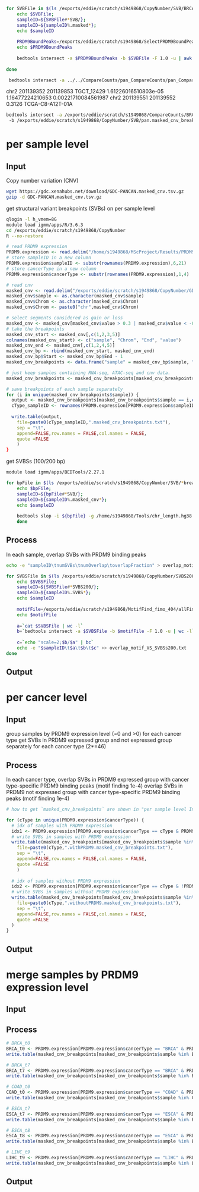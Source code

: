 





```bash
for SVBFile in $(ls /exports/eddie/scratch/s1949868/CopyNumber/SVB/BRCA*); do 
	echo $SVBFile; 
	sampleID=${SVBFile#*SVB/}; 
	sampleID=${sampleID%.masked*};
	echo $sampleID
	
	PRDM9BoundPeaks=/exports/eddie/scratch/s1949868/SelectPRDM9BoundPeaks_404/${sampleID}_PRDM9_bound_peaks.bed
	echo $PRDM9BoundPeaks
	
	bedtools intersect -a $PRDM9BoundPeaks -b $SVBFile -F 1.0 -u | awk '{FS=OFS="\t"; print "'$sampleID'",$1,$2,$3,$4}' > ${sampleID}_PRDM9BoundPeaks.containSVB.txt
	 
done
```
```bash
 bedtools intersect -a ../../CompareCounts/pan_CompareCounts/pan_CompareCounts_WithAndWithoutPRDM9_t8_sigIncre100.txt -b pan.masked_cnv_breakpoints.txt -wa -wb
```
chr2    201139352       201139853       TGCT_12429      1.61226016510803e-05    1.16477224210653        0.00221710084561987  chr2     201139551       201139552       0.3126  TCGA-C8-A12T-01A
```bash
bedtools intersect -a /exports/eddie/scratch/s1949868/CompareCounts/BRCA_CompareCounts/BRCA_CompareCounts_WithAndWithoutPRDM9_sigIncre2t0_4t7.txt
 -b /exports/eddie/scratch/s1949868/CopyNumber/SVB/pan.masked_cnv_breakpoints.txt -wa -wb

```

# per sample level
## Input
Copy number variation (CNV)
```bash
wget https://gdc.xenahubs.net/download/GDC-PANCAN.masked_cnv.tsv.gz
gzip -d GDC-PANCAN.masked_cnv.tsv.gz
```
get structural variant breakpoints (SVBs) on per sample level
```bash
qlogin -l h_vmem=8G
module load igmm/apps/R/3.6.3
cd /exports/eddie/scratch/s1949868/CopyNumber
R --no-restore
```
```r
# read PRDM9 expression
PRDM9.expression <- read.delim("/home/s1949868/MScProject/Results/PRDM9ExpressionAndBinding/PRDM9Expression.txt", sep = "\t",header = TRUE)
# store sampleID in a new column
PRDM9.expression$sampleID <- substr(rownames(PRDM9.expression),6,21)
# store cancerType in a new column
PRDM9.expression$cancerType <- substr(rownames(PRDM9.expression),1,4)

# read cnv
masked_cnv <- read.delim("/exports/eddie/scratch/s1949868/CopyNumber/GDC-PANCAN.masked_cnv.tsv",sep = "\t",header = TRUE)
masked_cnv$sample <- as.character(masked_cnv$sample)
masked_cnv$Chrom <- as.character(masked_cnv$Chrom)
masked_cnv$Chrom <- paste0("chr",masked_cnv$Chrom)

# select segments considered as gain or loss
masked_cnv <- masked_cnv[masked_cnv$value > 0.3 | masked_cnv$value < -0.3,]
# take the breakpoints
masked_cnv_start <- masked_cnv[,c(1,2,3,5)]
colnames(masked_cnv_start) <- c("sample", "Chrom", "End", "value")
masked_cnv_end <- masked_cnv[,c(1,2,4,5)]
masked_cnv_bp <- rbind(masked_cnv_start, masked_cnv_end)
masked_cnv_bp$Start <- masked_cnv_bp$End - 1
masked_cnv_breakpoints <- data.frame("sample" = masked_cnv_bp$sample, "Chrom" = masked_cnv_bp$Chrom, "Start" = masked_cnv_bp$Start, "End" = masked_cnv_bp$End, "value" = masked_cnv_bp$value, stringsAsFactors = FALSE)

# just keep samples containing RNA-seq, ATAC-seq and cnv data.
masked_cnv_breakpoints <- masked_cnv_breakpoints[masked_cnv_breakpoints$sample %in% PRDM9.expression$sampleID,]
```
```r
# save breakpoints of each sample separately
for (i in unique(masked_cnv_breakpoints$sample)) {
  output <- masked_cnv_breakpoints[masked_cnv_breakpoints$sample == i,c(2,3,4,5)]
  cType_sampleID <- rownames(PRDM9.expression[PRDM9.expression$sampleID == i,]
  
  write.table(output,
	file=paste0(cType_sampleID,".masked_cnv_breakpoints.txt"),
	sep = "\t",
	append=FALSE,row.names = FALSE,col.names = FALSE,
	quote =FALSE
	)
}
```
get SVBSs (100/200 bp)
```bash
module load igmm/apps/BEDTools/2.27.1

for bpFile in $(ls /exports/eddie/scratch/s1949868/CopyNumber/SVB/*breakpoints.txt); do 
	echo $bpFile; 
	sampleID=${bpFile#*SVB/}; 
	sampleID=${sampleID%.masked_cnv*};
	echo $sampleID
	
	bedtools slop -i ${bpFile} -g /home/s1949868/Tools/chr_length.hg38.txt -b 200 > ${sampleID}.SVBS200.txt
	done
```
## Process
In each sample,
overlap SVBs with PRDM9 binding peaks
```bash
echo -e "sampleID\tnumSVBs\tnumOverlap\toverlapFraction" > overlap_motif_VS_SVBSs200.txt

for SVBSFile in $(ls /exports/eddie/scratch/s1949868/CopyNumber/SVBS200/*SVBS200.txt); do 
	echo $SVBSFile; 
	sampleID=${SVBSFile#*SVBS200/}; 
	sampleID=${sampleID%.SVBS*};
	echo $sampleID
	
	motifFile=/exports/eddie/scratch/s1949868/MotifFind_fimo_404/allFimoGFF_CaseID/${sampleID}_peakCalls_fimo.gff
	echo $motifFile
	
	a=`cat $SVBSFile | wc -l`
	b=`bedtools intersect -a $SVBSFile -b $motifFile -F 1.0 -u | wc -l`
	
	c=`echo "scale=2;$b/$a" | bc`
	echo -e "$sampleID\t$a\t$b\t$c" >> overlap_motif_VS_SVBSs200.txt
done
```
## Output
# per cancer level
## Input
group samples by PRDM9 expression level (=0 and >0) for each cancer type
get SVBs in PRDM9 expressed group and not expressed group separately for each cancer type (2*=46)
## Process
In each cancer type,
overlap SVBs in PRDM9 expressed group with cancer type-specific PRDM9 binding peaks (motif finding 1e-4)
overlap SVBs in PRDM9 not expressed group with cancer type-specific PRDM9 binding peaks (motif finding 1e-4)
```r
# how to get `masked_cnv_breakpoints` are shown in "per sample level Input"

for (cType in unique(PRDM9.expression$cancerType)) {
  # idx of samples with PRDM9 expression
  idx1 <- PRDM9.expression[PRDM9.expression$cancerType == cType & PRDM9.expression$PRDM9Expression > 0,]$sampleID
  # write SVBs in samples with PRDM9 expression
  write.table(masked_cnv_breakpoints[masked_cnv_breakpoints$sample %in% idx1,c(2,3,4,5)],
	file=paste0(cType,".withPRDM9.masked_cnv_breakpoints.txt"),
	sep = "\t",
	append=FALSE,row.names = FALSE,col.names = FALSE,
	quote =FALSE
	)
  
  # idx of samples without PRDM9 expression
  idx2 <- PRDM9.expression[PRDM9.expression$cancerType == cType & !PRDM9.expression$PRDM9Expression > 0,]$sampleID
  # write SVBs in samples without PRDM9 expression
  write.table(masked_cnv_breakpoints[masked_cnv_breakpoints$sample %in% idx2,c(2,3,4,5)],
	file=paste0(cType,".withoutPRDM9.masked_cnv_breakpoints.txt"),
	sep = "\t",
	append=FALSE,row.names = FALSE,col.names = FALSE,
	quote =FALSE
  )
}
```
## Output
# merge samples by PRDM9 expression level
## Input
## Process
```r
# BRCA_t0
BRCA_t0 <- PRDM9.expression[PRDM9.expression$cancerType == "BRCA" & PRDM9.expression$PRDM9Expression > 0,]$sampleID
write.table(masked_cnv_breakpoints[masked_cnv_breakpoints$sample %in% BRCA_t0,c(2,3,4,5)], file="BRCA_t0_SVB",sep = "\t", append=FALSE,row.names = FALSE,col.names = FALSE, quote =FALSE)

# BRCA_t7
BRCA_t7 <- PRDM9.expression[PRDM9.expression$cancerType == "BRCA" & PRDM9.expression$PRDM9Expression > 7,]$sampleID
write.table(masked_cnv_breakpoints[masked_cnv_breakpoints$sample %in% BRCA_t7,c(2,3,4,5)], file="BRCA_t7_SVB",sep = "\t", append=FALSE,row.names = FALSE,col.names = FALSE, quote =FALSE)

# COAD_t0
COAD_t0 <- PRDM9.expression[PRDM9.expression$cancerType == "COAD" & PRDM9.expression$PRDM9Expression > 0,]$sampleID
write.table(masked_cnv_breakpoints[masked_cnv_breakpoints$sample %in% COAD_t0,c(2,3,4,5)], file="COAD_t0_SVB",sep = "\t", append=FALSE,row.names = FALSE,col.names = FALSE, quote =FALSE)

# ESCA_t7
ESCA_t7 <- PRDM9.expression[PRDM9.expression$cancerType == "ESCA" & PRDM9.expression$PRDM9Expression > 7,]$sampleID
write.table(masked_cnv_breakpoints[masked_cnv_breakpoints$sample %in% ESCA_t7,c(2,3,4,5)], file="ESCA_t7_SVB",sep = "\t", append=FALSE,row.names = FALSE,col.names = FALSE, quote =FALSE)

# ESCA_t8
ESCA_t8 <- PRDM9.expression[PRDM9.expression$cancerType == "ESCA" & PRDM9.expression$PRDM9Expression > 8,]$sampleID
write.table(masked_cnv_breakpoints[masked_cnv_breakpoints$sample %in% ESCA_t8,c(2,3,4,5)], file="ESCA_t8_SVB",sep = "\t", append=FALSE,row.names = FALSE,col.names = FALSE, quote =FALSE)

# LIHC_t9
LIHC_t9 <- PRDM9.expression[PRDM9.expression$cancerType == "LIHC" & PRDM9.expression$PRDM9Expression > 9,]$sampleID
write.table(masked_cnv_breakpoints[masked_cnv_breakpoints$sample %in% LIHC_t9,c(2,3,4,5)], file="LIHC_t9_SVB",sep = "\t", append=FALSE,row.names = FALSE,col.names = FALSE, quote =FALSE)
```
## Output
<!--stackedit_data:
eyJoaXN0b3J5IjpbMTEwNzQ3NDQ5NiwtMTE2MjQ2NzY3MCwxNz
YzODczOTY0LC01NzIyODIyODMsLTE5OTYzNzg2MTMsMjAwOTQw
MzU4NywtOTk0MTI3OTE5LC0xNjczMTI1NjEwLC0zNDk0NDA4MD
UsLTExMzc1NDg3MjgsMjEyMTk0NDUwNiw5NDI0NzcxOTEsMTg3
NTEyNTgwNV19
-->